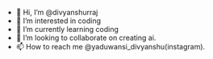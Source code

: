 - 👋 Hi, I’m @divyanshurraj
- 👀 I’m interested in coding
- 🌱 I’m currently learning coding
- 💞️ I’m looking to collaborate on creating ai.
- 📫 How to reach me @yaduwansi_divyanshu(instagram).

<!---
divyanshurraj/divyanshurraj is a ✨ special ✨ repository because its `README.md` (this file) appears on your GitHub profile.
You can click the Preview link to take a look at your changes.
--->
